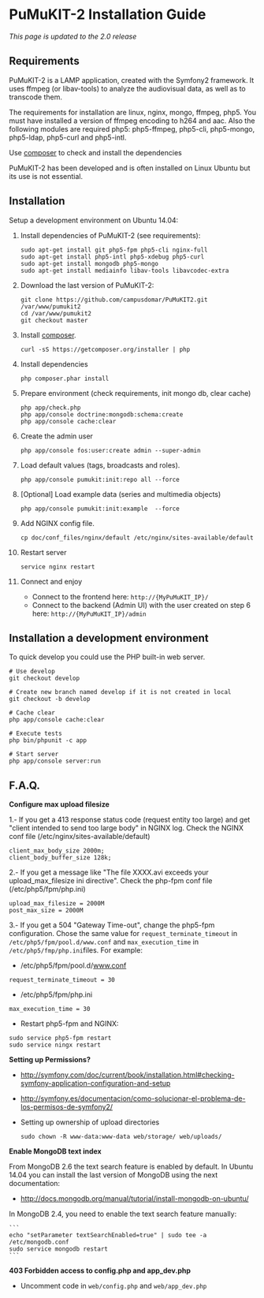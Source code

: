 PuMuKIT-2 Installation Guide
====================================

*This page is updated to the 2.0 release* 

Requirements
-------------------------------------

PuMuKIT-2 is a LAMP application, created with the Symfony2 framework. It uses ffmpeg (or libav-tools) to analyze the audiovisual data, as well as to transcode them.

The requirements for installation are linux, nginx, mongo, ffmpeg, php5. You must have installed a version of ffmpeg encoding to h264 and aac. Also the following modules are required php5: php5-ffmpeg, php5-cli, php5-mongo, php5-ldap, php5-curl and php5-intl.

Use [composer](https://getcomposer.org/) to check and install the dependencies

PuMuKIT-2 has been developed and is often installed on Linux Ubuntu but its use is not essential.

Installation
-------------------------------------

Setup a development environment on Ubuntu 14.04:

1. Install dependencies of PuMuKIT-2 (see requirements):

    ```
    sudo apt-get install git php5-fpm php5-cli nginx-full
    sudo apt-get install php5-intl php5-xdebug php5-curl
    sudo apt-get install mongodb php5-mongo 
    sudo apt-get install mediainfo libav-tools libavcodec-extra
    ```

2. Download the last version of PuMuKIT-2:

    ```
    git clone https://github.com/campusdomar/PuMuKIT2.git /var/www/pumukit2
    cd /var/www/pumukit2
    git checkout master
    ```

3. Install [composer](https://getcomposer.org/).

    ```
    curl -sS https://getcomposer.org/installer | php
    ```

4. Install dependencies

    ```
    php composer.phar install
    ```

5. Prepare environment (check requirements, init mongo db, clear cache)

    ```
    php app/check.php
    php app/console doctrine:mongodb:schema:create
    php app/console cache:clear
    ```

6. Create the admin user

    ```
    php app/console fos:user:create admin --super-admin
    ```
    
7. Load default values (tags, broadcasts and roles).

    ```
    php app/console pumukit:init:repo all --force
    ```

8. [Optional] Load example data (series and multimedia objects)

    ```
    php app/console pumukit:init:example  --force    
    ```
    
9. Add NGINX config file.

    ```
    cp doc/conf_files/nginx/default /etc/nginx/sites-available/default
    ```

10. Restart server

    ```
    service nginx restart 
    ```

11. Connect and enjoy

    * Connect to the frontend here: `http://{MyPuMuKIT_IP}/`
    * Connect to the backend (Admin UI) with the user created on step 6 here: `http://{MyPuMuKIT_IP}/admin`


Installation a development environment
-------------------------------------

To quick develop you could use the PHP built-in web server.

```
# Use develop
git checkout develop

# Create new branch named develop if it is not created in local
git checkout -b develop

# Cache clear
php app/console cache:clear

# Execute tests
php bin/phpunit -c app

# Start server
php app/console server:run
```

F.A.Q.
-------------------------------------

**Configure max upload filesize**

1.- If you get a 413 response status code (request entity too large) and get "client intended to send too large body" in NGINX log. Check the NGINX conf file (/etc/nginx/sites-available/default)

```
client_max_body_size 2000m;
client_body_buffer_size 128k;
```

2.- If you get a message like "The file XXXX.avi exceeds your upload_max_filesize ini directive". Check the php-fpm conf file (/etc/php5/fpm/php.ini)

```
upload_max_filesize = 2000M
post_max_size = 2000M
```

3.- If you get a 504 "Gateway Time-out", change the php5-fpm configuration. Chose the same value for `request_terminate_timeout` in `/etc/php5/fpm/pool.d/www.conf` and `max_execution_time` in `/etc/php5/fmp/php.ini`files. For example:

* /etc/php5/fpm/pool.d/www.conf

```
request_terminate_timeout = 30
```

* /etc/php5/fpm/php.ini

```
max_execution_time = 30
```

* Restart php5-fpm and NGINX:

```
sudo service php5-fpm restart
sudo service ningx restart
```


**Setting up Permissions?**

 * http://symfony.com/doc/current/book/installation.html#checking-symfony-application-configuration-and-setup
 * http://symfony.es/documentacion/como-solucionar-el-problema-de-los-permisos-de-symfony2/
 * Setting up ownership of upload directories

    ```
    sudo chown -R www-data:www-data web/storage/ web/uploads/
    ```


**Enable MongoDB text index**

From MongoDB 2.6 the text search feature is enabled by default. In Ubuntu 14.04 you can install the last version of MongoDB using the next documentation:

 * http://docs.mongodb.org/manual/tutorial/install-mongodb-on-ubuntu/

In MongoDB 2.4, you need to enable the text search feature manually:


    ```
    echo "setParameter textSearchEnabled=true" | sudo tee -a /etc/mongodb.conf
    sudo service mongodb restart
    ```


**403 Forbidden access to config.php and app_dev.php**

 * Uncomment code in `web/config.php` and `web/app_dev.php`